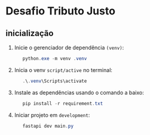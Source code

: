 # Desafio Tributo Justo

## inicialização

1. Inicie o gerenciador de dependência `(venv)`:
    ```powershell
       python.exe -m venv .venv
    ```

2. Inicia o venv `script/active` no terminal:
    ```powershell
       .\.venv\Scripts\activate 
    ```

3. Instale as dependências usando o comando a baixo: 
    ```powershell
       pip install -r requirement.txt
    ```

4. Iniciar projeto em `development`:
    ```powershell
       fastapi dev main.py
    ```
       